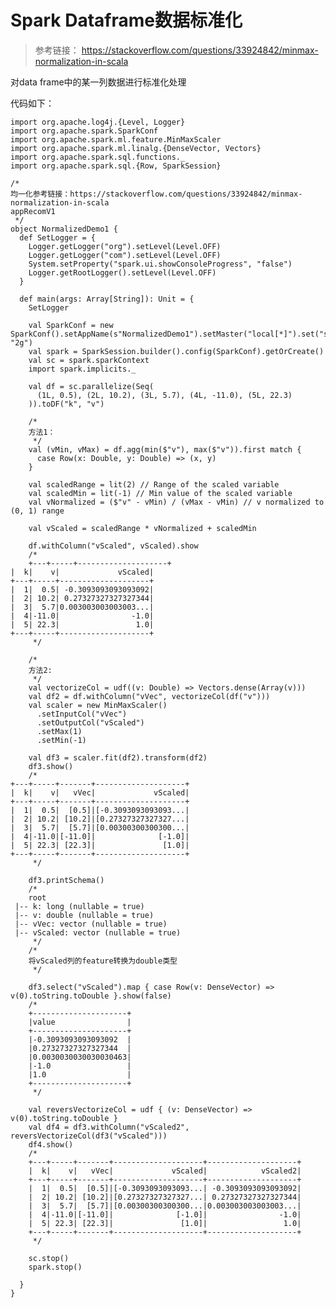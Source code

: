 # Spark Dataframe数据标准化

> 参考链接：
> <https://stackoverflow.com/questions/33924842/minmax-normalization-in-scala>
>
>

对data frame中的某一列数据进行标准化处理

代码如下：


    
    import org.apache.log4j.{Level, Logger}
    import org.apache.spark.SparkConf
    import org.apache.spark.ml.feature.MinMaxScaler
    import org.apache.spark.ml.linalg.{DenseVector, Vectors}
    import org.apache.spark.sql.functions._
    import org.apache.spark.sql.{Row, SparkSession}
    
    /*
    均一化参考链接：https://stackoverflow.com/questions/33924842/minmax-normalization-in-scala
    appRecomV1
     */
    object NormalizedDemo1 {
      def SetLogger = {
        Logger.getLogger("org").setLevel(Level.OFF)
        Logger.getLogger("com").setLevel(Level.OFF)
        System.setProperty("spark.ui.showConsoleProgress", "false")
        Logger.getRootLogger().setLevel(Level.OFF)
      }
    
      def main(args: Array[String]): Unit = {
        SetLogger
    
        val SparkConf = new SparkConf().setAppName(s"NormalizedDemo1").setMaster("local[*]").set("spark.executor.memory", "2g")
        val spark = SparkSession.builder().config(SparkConf).getOrCreate()
        val sc = spark.sparkContext
        import spark.implicits._
    
        val df = sc.parallelize(Seq(
          (1L, 0.5), (2L, 10.2), (3L, 5.7), (4L, -11.0), (5L, 22.3)
        )).toDF("k", "v")
    
        /*
        方法1：
         */
        val (vMin, vMax) = df.agg(min($"v"), max($"v")).first match {
          case Row(x: Double, y: Double) => (x, y)
        }
    
        val scaledRange = lit(2) // Range of the scaled variable
        val scaledMin = lit(-1) // Min value of the scaled variable
        val vNormalized = ($"v" - vMin) / (vMax - vMin) // v normalized to (0, 1) range
    
        val vScaled = scaledRange * vNormalized + scaledMin
    
        df.withColumn("vScaled", vScaled).show
        /*
        +---+-----+--------------------+
    |  k|    v|             vScaled|
    +---+-----+--------------------+
    |  1|  0.5| -0.3093093093093092|
    |  2| 10.2| 0.27327327327327344|
    |  3|  5.7|0.003003003003003...|
    |  4|-11.0|                -1.0|
    |  5| 22.3|                 1.0|
    +---+-----+--------------------+
         */
    
        /*
        方法2:
         */
        val vectorizeCol = udf((v: Double) => Vectors.dense(Array(v)))
        val df2 = df.withColumn("vVec", vectorizeCol(df("v")))
        val scaler = new MinMaxScaler()
          .setInputCol("vVec")
          .setOutputCol("vScaled")
          .setMax(1)
          .setMin(-1)
    
        val df3 = scaler.fit(df2).transform(df2)
        df3.show()
        /*
    +---+-----+-------+--------------------+
    |  k|    v|   vVec|             vScaled|
    +---+-----+-------+--------------------+
    |  1|  0.5|  [0.5]|[-0.3093093093093...|
    |  2| 10.2| [10.2]|[0.27327327327327...|
    |  3|  5.7|  [5.7]|[0.00300300300300...|
    |  4|-11.0|[-11.0]|              [-1.0]|
    |  5| 22.3| [22.3]|               [1.0]|
    +---+-----+-------+--------------------+
         */
    
        df3.printSchema()
        /*
        root
     |-- k: long (nullable = true)
     |-- v: double (nullable = true)
     |-- vVec: vector (nullable = true)
     |-- vScaled: vector (nullable = true)
         */
        /*
        将vScaled列的feature转换为double类型
         */
    
        df3.select("vScaled").map { case Row(v: DenseVector) => v(0).toString.toDouble }.show(false)
        /*
        +---------------------+
        |value                |
        +---------------------+
        |-0.3093093093093092  |
        |0.27327327327327344  |
        |0.0030030030030030463|
        |-1.0                 |
        |1.0                  |
        +---------------------+
         */
    
        val reversVectorizeCol = udf { (v: DenseVector) => v(0).toString.toDouble }
        val df4 = df3.withColumn("vScaled2", reversVectorizeCol(df3("vScaled")))
        df4.show()
        /*
        +---+-----+-------+--------------------+--------------------+
        |  k|    v|   vVec|             vScaled|            vScaled2|
        +---+-----+-------+--------------------+--------------------+
        |  1|  0.5|  [0.5]|[-0.3093093093093...| -0.3093093093093092|
        |  2| 10.2| [10.2]|[0.27327327327327...| 0.27327327327327344|
        |  3|  5.7|  [5.7]|[0.00300300300300...|0.003003003003003...|
        |  4|-11.0|[-11.0]|              [-1.0]|                -1.0|
        |  5| 22.3| [22.3]|               [1.0]|                 1.0|
        +---+-----+-------+--------------------+--------------------+
         */
    
        sc.stop()
        spark.stop()
    
      }
    }
    

